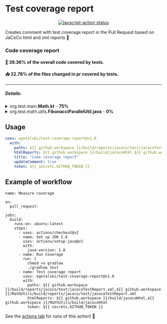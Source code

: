 # Test coverage report

<p align="center">
  <a href="https://github.com/ogotalski/test-coverage-report/actions"><img alt="javscript-action status" src="https://github.com/ogotalski/test-coverage-report/workflows/units-test/badge.svg"></a>
</p>

Creates comment with test coverage report in the Pull Request based on JaCoCo html and xml reports :rocket:

### Code coverage report

#### :open_file_folder: 39.36% of the overall code covered by tests.
#### :inbox_tray: 22.78% of the files changed in pr covered by tests.
---
##### Details:
<details><summary>org.test.main.<b>Math.kt</b> - <b>75%</b></summary>

```diff
# 01: package org.test.main
# 02: 
# 03: 
# 04: import org.test.math.utils.MathUtils
# 05: 
+ 06:  class Math {
# 07:     fun getFibonacci(int: Int): Long {
! 08:          if (int > 1)
+ 09:              return MathUtils().fibonacciCalc(int.toLong())
- 10:          if (int < 0)
- 11:              return 0L
- 12:          return -1L
# 13:         }
# 14: }
# 15: 
```
[org.test.main.Math.kt](https://github.com/ogotalski/test/blob/d11bf3fdc689362cbd24dad2e54cf3cdf3f36a78/src%2Fmain%2Fkotlin%2Forg%2Ftest%2Fmain%2FMath.kt)

<hr/></details>

<details><summary>org.test.math.utils.<b>FibonacciParallelUtil.java</b> - <b>0%</b></summary>

```diff
# 01: package org.test.math.utils;
# 02: 
# 03: import java.util.concurrent.ExecutorService;
# 04: import java.util.concurrent.Executors;
# 05: 
- 06:  public class FibonacciParallelUtil implements FibonacciUtil {
# 07: 
- 08:      ExecutorService executorService = Executors.newFixedThreadPool(5);
# 09: 
# 10:     @Override
# 11:     public long calc(long number) {
- 12:          if (number <= 2) return 0;
# 13:         try {
- 14:              long result = executorService.submit(() -> calc(number - 1)).get() +
- 15:                      executorService.submit(() -> calc(number - 2)).get();
- 16:              return result;
- 17:          } catch (Exception e) {
- 18:              throw new RuntimeException(e);
# 19:         }
# 20:     }
# 21: }
# 22: 
```
[org.test.math.utils.FibonacciParallelUtil.java](https://github.com/ogotalski/test/blob/d11bf3fdc689362cbd24dad2e54cf3cdf3f36a78/MathUtils%2Fsrc%2Fmain%2Fjava%2Forg%2Ftest%2Fmath%2Futils%2FFibonacciParallelUtil.java)

<hr/></details>


## Usage


```yaml
uses: ogotalski/test-coverage-report@v1.0
  with:
    paths: ${{ github.workspace }}/build/reports/jacoco/test/jacocoTestReport.xml,${{ github.workspace }}/MathUtils/build/reports/jacoco/test/jacocoTestReport.xml
    htmlReports: ${{ github.workspace }}/build/jacocoHtml,${{ github.workspace }}/MathUtils/build/jacocoHtml
    title: "Code coverage report"
    updateComment: true
    token: ${{ secrets.GITHUB_TOKEN }}
```

## Example of workflow
```
name: Measure coverage

on:
  pull_request:

jobs:
  build:
    runs-on: ubuntu-latest
    steps:
      - uses: actions/checkout@v2
      - name: Set up JDK 1.8
        uses: actions/setup-java@v1
        with:
          java-version: 1.8
      - name: Run Coverage
        run: |
          chmod +x gradlew
          ./gradlew test
      - name: Test coverage report
        uses: ogotalski/test-coverage-report@v1.0
        with:
          paths: ${{ github.workspace }}/build/reports/jacoco/test/jacocoTestReport.xml,${{ github.workspace }}/MathUtils/build/reports/jacoco/test/jacocoTestReport.xml
          htmlReports: ${{ github.workspace }}/build/jacocoHtml,${{ github.workspace }}/MathUtils/build/jacocoHtml
          token: ${{ secrets.GITHUB_TOKEN }}
```
See the [actions tab](https://github.com/ogotalski/test/actions) for runs of this action! :rocket:
